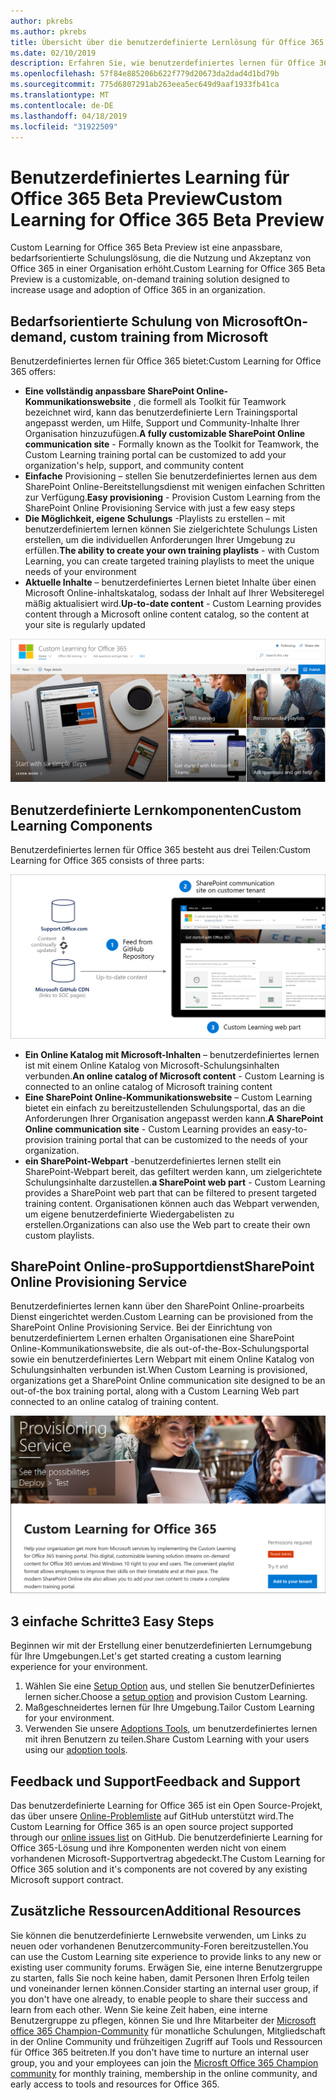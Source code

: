 ```yaml
---
author: pkrebs
ms.author: pkrebs
title: Übersicht über die benutzerdefinierte Lernlösung für Office 365 Open Source
ms.date: 02/10/2019
description: Erfahren Sie, wie benutzerdefiniertes lernen für Office 365 die Nutzung und Einführung von Office 365 in Ihrer Organisation beschleunigen kann. Unsere Lösungen enthalten ein benutzerdefiniertes SharePoint Online-Webpart und eine moderne SharePoint Online Communications-Schulungswebsite, die problemlos für Ihren Office 365-Mandanten bereitgestellt werden kann.
ms.openlocfilehash: 57f84e885206b622f779d20673da2dad4d1bd79b
ms.sourcegitcommit: 775d6807291ab263eea5ec649d9aaf1933fb41ca
ms.translationtype: MT
ms.contentlocale: de-DE
ms.lasthandoff: 04/18/2019
ms.locfileid: "31922509"
---
```

# <a name="custom-learning-for-office-365-beta-preview"></a><span data-ttu-id="8b467-104">Benutzerdefiniertes Learning für Office 365 Beta Preview</span><span class="sxs-lookup"><span data-stu-id="8b467-104">Custom Learning for Office 365 Beta Preview</span></span>
<span data-ttu-id="8b467-105">Custom Learning for Office 365 Beta Preview ist eine anpassbare, bedarfsorientierte Schulungslösung, die die Nutzung und Akzeptanz von Office 365 in einer Organisation erhöht.</span><span class="sxs-lookup"><span data-stu-id="8b467-105">Custom Learning for Office 365 Beta Preview is a customizable, on-demand training solution designed to increase usage and adoption of Office 365 in an organization.</span></span>  

## <a name="on-demand-custom-training-from-microsoft"></a><span data-ttu-id="8b467-106">Bedarfsorientierte Schulung von Microsoft</span><span class="sxs-lookup"><span data-stu-id="8b467-106">On-demand, custom training from Microsoft</span></span>

<span data-ttu-id="8b467-107">Benutzerdefiniertes lernen für Office 365 bietet:</span><span class="sxs-lookup"><span data-stu-id="8b467-107">Custom Learning for Office 365 offers:</span></span>

- <span data-ttu-id="8b467-108">**Eine vollständig anpassbare SharePoint Online-Kommunikationswebsite** , die formell als Toolkit für Teamwork bezeichnet wird, kann das benutzerdefinierte Lern Trainingsportal angepasst werden, um Hilfe, Support und Community-Inhalte Ihrer Organisation hinzuzufügen.</span><span class="sxs-lookup"><span data-stu-id="8b467-108">**A fully customizable SharePoint Online communication site** - Formally known as the Toolkit for Teamwork, the Custom Learning training portal can be customized to add your organization's help, support, and community content</span></span>
- <span data-ttu-id="8b467-109">**Einfache** Provisioning – stellen Sie benutzerdefiniertes lernen aus dem SharePoint Online-Bereitstellungsdienst mit wenigen einfachen Schritten zur Verfügung.</span><span class="sxs-lookup"><span data-stu-id="8b467-109">**Easy provisioning** - Provision Custom Learning from the SharePoint Online Provisioning Service with just a few easy steps</span></span>
- <span data-ttu-id="8b467-110">**Die Möglichkeit, eigene Schulungs** -Playlists zu erstellen – mit benutzerdefiniertem lernen können Sie zielgerichtete Schulungs Listen erstellen, um die individuellen Anforderungen Ihrer Umgebung zu erfüllen.</span><span class="sxs-lookup"><span data-stu-id="8b467-110">**The ability to create your own training playlists** - with Custom Learning, you can create targeted training playlists to meet the unique needs of your environment</span></span>
- <span data-ttu-id="8b467-111">**Aktuelle Inhalte** – benutzerdefiniertes Lernen bietet Inhalte über einen Microsoft Online-inhaltskatalog, sodass der Inhalt auf Ihrer Websiteregel mäßig aktualisiert wird.</span><span class="sxs-lookup"><span data-stu-id="8b467-111">**Up-to-date content** - Custom Learning provides content through a Microsoft online content catalog, so the content at your site is regularly updated</span></span>

![CG-Introducing. png](media/cg-introducing.png)

## <a name="custom-learning-components"></a><span data-ttu-id="8b467-113">Benutzerdefinierte Lernkomponenten</span><span class="sxs-lookup"><span data-stu-id="8b467-113">Custom Learning Components</span></span>
<span data-ttu-id="8b467-114">Benutzerdefiniertes lernen für Office 365 besteht aus drei Teilen:</span><span class="sxs-lookup"><span data-stu-id="8b467-114">Custom Learning for Office 365 consists of three parts:</span></span> 

![CG-howitworks. png](media/cg-howitworks.png)

- <span data-ttu-id="8b467-116">**Ein Online Katalog mit Microsoft-Inhalten** – benutzerdefiniertes lernen ist mit einem Online Katalog von Microsoft-Schulungsinhalten verbunden.</span><span class="sxs-lookup"><span data-stu-id="8b467-116">**An online catalog of Microsoft content** - Custom Learning is connected to an online catalog of Microsoft training content</span></span>
- <span data-ttu-id="8b467-117">**Eine SharePoint Online-Kommunikationswebsite** – Custom Learning bietet ein einfach zu bereitzustellenden Schulungsportal, das an die Anforderungen Ihrer Organisation angepasst werden kann.</span><span class="sxs-lookup"><span data-stu-id="8b467-117">**A SharePoint Online communication site** - Custom Learning provides an easy-to-provision training portal that can be customized to the needs of your organization.</span></span>
- <span data-ttu-id="8b467-118">**ein SharePoint-Webpart** -benutzerdefiniertes lernen stellt ein SharePoint-Webpart bereit, das gefiltert werden kann, um zielgerichtete Schulungsinhalte darzustellen.</span><span class="sxs-lookup"><span data-stu-id="8b467-118">**a SharePoint web part** - Custom Learning provides a SharePoint web part that can be filtered to present targeted training content.</span></span> <span data-ttu-id="8b467-119">Organisationen können auch das Webpart verwenden, um eigene benutzerdefinierte Wiedergabelisten zu erstellen.</span><span class="sxs-lookup"><span data-stu-id="8b467-119">Organizations can also use the Web part to create their own custom playlists.</span></span>

## <a name="sharepoint-online-provisioning-service"></a><span data-ttu-id="8b467-120">SharePoint Online-proSupportdienst</span><span class="sxs-lookup"><span data-stu-id="8b467-120">SharePoint Online Provisioning Service</span></span> 
<span data-ttu-id="8b467-121">Benutzerdefiniertes lernen kann über den SharePoint Online-proarbeits Dienst eingerichtet werden.</span><span class="sxs-lookup"><span data-stu-id="8b467-121">Custom Learning can be provisioned from the SharePoint Online Provisioning Service.</span></span> <span data-ttu-id="8b467-122">Bei der Einrichtung von benutzerdefiniertem Lernen erhalten Organisationen eine SharePoint Online-Kommunikationswebsite, die als out-of-the-Box-Schulungsportal sowie ein benutzerdefiniertes Lern Webpart mit einem Online Katalog von Schulungsinhalten verbunden ist.</span><span class="sxs-lookup"><span data-stu-id="8b467-122">When Custom Learning is provisioned, organizations get a SharePoint Online communication site designed to be an out-of-the box training portal, along with a Custom Learning Web part connected to an online catalog of training content.</span></span> 

![CG-Provision. png](media/cg-provision.png)

## <a name="3-easy-steps"></a><span data-ttu-id="8b467-124">3 einfache Schritte</span><span class="sxs-lookup"><span data-stu-id="8b467-124">3 Easy Steps</span></span>
<span data-ttu-id="8b467-125">Beginnen wir mit der Erstellung einer benutzerdefinierten Lernumgebung für Ihre Umgebungen.</span><span class="sxs-lookup"><span data-stu-id="8b467-125">Let's get started creating a custom learning experience for your environment.</span></span>
1. <span data-ttu-id="8b467-126">Wählen Sie eine [Setup Option](custom_setupoptions.md) aus, und stellen Sie benutzerDefiniertes lernen sicher.</span><span class="sxs-lookup"><span data-stu-id="8b467-126">Choose a [setup option](custom_setupoptions.md) and provision Custom Learning.</span></span>  
2. <span data-ttu-id="8b467-127">Maßgeschneidertes lernen für Ihre Umgebung.</span><span class="sxs-lookup"><span data-stu-id="8b467-127">Tailor Custom Learning for your environment.</span></span>
3. <span data-ttu-id="8b467-128">Verwenden Sie unsere [Adoptions Tools](driveadoption.md), um benutzerdefiniertes lernen mit ihren Benutzern zu teilen.</span><span class="sxs-lookup"><span data-stu-id="8b467-128">Share Custom Learning with your users using our [adoption tools](driveadoption.md).</span></span>

## <a name="feedback-and-support"></a><span data-ttu-id="8b467-129">Feedback und Support</span><span class="sxs-lookup"><span data-stu-id="8b467-129">Feedback and Support</span></span>

<span data-ttu-id="8b467-130">Das benutzerdefinierte Learning for Office 365 ist ein Open Source-Projekt, das über unsere [Online-Problemliste](https://aka.ms/CustomLearningHelp) auf GitHub unterstützt wird.</span><span class="sxs-lookup"><span data-stu-id="8b467-130">The Custom Learning for Office 365 is an open source project supported through our [online issues list](https://aka.ms/CustomLearningHelp) on GitHub.</span></span> <span data-ttu-id="8b467-131">Die benutzerdefinierte Learning for Office 365-Lösung und ihre Komponenten werden nicht von einem vorhandenen Microsoft-Supportvertrag abgedeckt.</span><span class="sxs-lookup"><span data-stu-id="8b467-131">The Custom Learning for Office 365 solution and it's components are not covered by any existing Microsoft support contract.</span></span>  

## <a name="additional-resources"></a><span data-ttu-id="8b467-132">Zusätzliche Ressourcen</span><span class="sxs-lookup"><span data-stu-id="8b467-132">Additional Resources</span></span>
<span data-ttu-id="8b467-133">Sie können die benutzerdefinierte Lernwebsite verwenden, um Links zu neuen oder vorhandenen Benutzercommunity-Foren bereitzustellen.</span><span class="sxs-lookup"><span data-stu-id="8b467-133">You can use the Custom Learning site experience to provide links to any new or existing user community forums.</span></span> <span data-ttu-id="8b467-134">Erwägen Sie, eine interne Benutzergruppe zu starten, falls Sie noch keine haben, damit Personen Ihren Erfolg teilen und voneinander lernen können.</span><span class="sxs-lookup"><span data-stu-id="8b467-134">Consider starting an internal user group, if you don't have one already, to enable people to share their success and learn from each other.</span></span>  <span data-ttu-id="8b467-135">Wenn Sie keine Zeit haben, eine interne Benutzergruppe zu pflegen, können Sie und Ihre Mitarbeiter der [Microsoft office 365 Champion-Community](https://aka.ms/O365Champions) für monatliche Schulungen, Mitgliedschaft in der Online Community und frühzeitigen Zugriff auf Tools und Ressourcen für Office 365 beitreten.</span><span class="sxs-lookup"><span data-stu-id="8b467-135">If you don't have time to nurture an internal user group, you and your employees can join the [Microsft Office 365 Champion community](https://aka.ms/O365Champions) for monthly training, membership in the online community, and early access to tools and resources for Office 365.</span></span>
